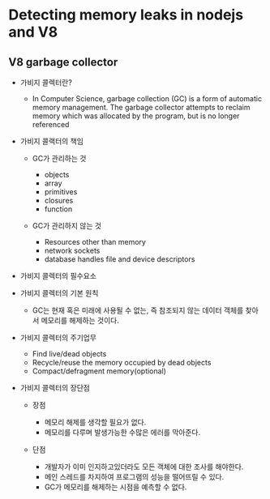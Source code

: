 # Detecting memory leaks in nodejs and V8

## V8 garbage collector

- 가비지 콜렉터란?
  - In Computer Science, garbage collection (GC) is a form of automatic memory management. The garbage collector attempts to reclaim memory which was allocated by the program, but is no longer referenced

- 가비지 콜랙터의 책임
  - GC가 관리하는 것
    - objects
    - array
    - primitives
    - closures
    - function

  - GC가 관리하지 않는 것
    - Resources other than memory
    - network sockets
    - database handles
    file and device descriptors

- 가비지 콜렉터의 필수요소

- 가비지 콜렉터의 기본 원칙
  - GC는 현재 혹은 미래에 사용될 수 없는, 즉 참조되지 않는 데이터 객체를 찾아서 메모리를 해제하는 것이다.

- 가비지 콜렉터의 주기업무
  - Find live/dead objects
  - Recycle/reuse the memory occupied by dead objects
  - Compact/defragment memory(optional)

- 가비지 콜렉터의 장단점
  - 장점
    - 메모리 해제를 생각할 필요가 없다.
    - 메모리를 다루며 발생가능한 수많은 에러를 막아준다.

  - 단점
    - 개발자가 이미 인지하고있더라도 모든 객체에 대한 조사를 해야한다.
    - 메인 스레드를 차지하여 프로그램의 성능을 떨어뜨릴 수 있다.
    - GC가 메모리를 해제하는 시점을 예측할 수 없다.

